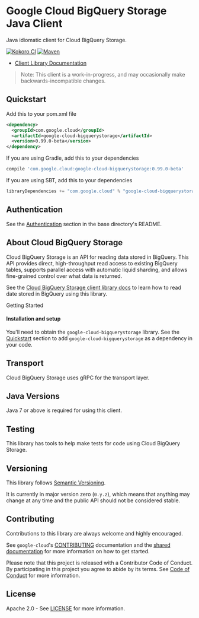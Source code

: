 Google Cloud BigQuery Storage Java Client
==================================

Java idiomatic client for Cloud BigQuery Storage.

[![Kokoro CI](http://storage.googleapis.com/cloud-devrel-public/java/badges/google-cloud-java/master.svg)](http://storage.googleapis.com/cloud-devrel-public/java/badges/google-cloud-java/master.html)
[![Maven](https://img.shields.io/maven-central/v/com.google.cloud/google-cloud-bigquerystorage.svg)]( https://img.shields.io/maven-central/v/com.google.cloud/google-cloud-bigquerystorage.svg)

- [Client Library Documentation][bigquerystorage-client-lib-docs]

> Note: This client is a work-in-progress, and may occasionally
> make backwards-incompatible changes.

Quickstart
----------

[//]: # ({x-version-update-start:google-cloud-bigquerystorage:released})
Add this to your pom.xml file
```xml
<dependency>
  <groupId>com.google.cloud</groupId>
  <artifactId>google-cloud-bigquerystorage</artifactId>
  <version>0.99.0-beta</version>
</dependency>
```
If you are using Gradle, add this to your dependencies
```Groovy
compile 'com.google.cloud:google-cloud-bigquerystorage:0.99.0-beta'
```
If you are using SBT, add this to your dependencies
```Scala
libraryDependencies += "com.google.cloud" % "google-cloud-bigquerystorage" % "0.99.0-beta"
```
[//]: # ({x-version-update-end})

Authentication
--------------

See the [Authentication](https://github.com/googleapis/google-cloud-java#authentication) section in the base directory's README.

About Cloud BigQuery Storage
---------------------

Cloud BigQuery Storage is an API for reading data stored in BigQuery. This API provides direct, high-throughput read
access to existing BigQuery tables, supports parallel access with automatic liquid sharding, and allows fine-grained
control over what data is returned.


See the [Cloud BigQuery Storage client library docs][bigquerystorage-client-lib-docs] to learn how to read date stored
in BigQuery using this library.

Getting Started

#### Installation and setup
You'll need to obtain the `google-cloud-bigquerystorage` library.  See the [Quickstart](#quickstart) section
to add `google-cloud-bigquerystorage` as a dependency in your code.

Transport
---------
Cloud BigQuery Storage uses gRPC for the transport layer.

Java Versions
-------------

Java 7 or above is required for using this client.

Testing
-------

This library has tools to help make tests for code using Cloud BigQuery Storage.

Versioning
----------

This library follows [Semantic Versioning](http://semver.org/).

It is currently in major version zero (``0.y.z``), which means that anything
may change at any time and the public API should not be considered
stable.

Contributing
------------

Contributions to this library are always welcome and highly encouraged.

See `google-cloud`'s [CONTRIBUTING] documentation and the [shared documentation](https://github.com/googleapis/google-cloud-common/blob/master/contributing/readme.md#how-to-contribute-to-gcloud) for more information on how to get started.

Please note that this project is released with a Contributor Code of Conduct. By participating in this project you agree to abide by its terms. See [Code of Conduct][code-of-conduct] for more information.

License
-------

Apache 2.0 - See [LICENSE] for more information.


[CONTRIBUTING]:https://github.com/googleapis/google-cloud-java/blob/master/CONTRIBUTING.md
[code-of-conduct]:https://github.com/googleapis/google-cloud-java/blob/master/CODE_OF_CONDUCT.md#contributor-code-of-conduct
[LICENSE]: https://github.com/googleapis/google-cloud-java/blob/master/LICENSE

[bigquerystorage-client-lib-docs]: https://googleapis.github.io/google-cloud-java/google-cloud-clients/apidocs/index.html?com/google/cloud/bigquery/storage/v1beta1/package-summary.html
